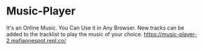 # Music-Player
It's an Online Music. You Can Use it in Any Browser. New tracks can be added to the tracklist to play the music of your choice.
https://music-player-2.mafiaonespot.repl.co/
